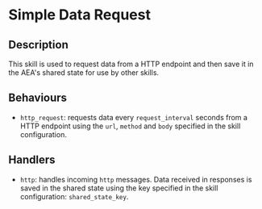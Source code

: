 # Simple Data Request

## Description

This skill is used to request data from a HTTP endpoint and then save it in the AEA's shared state for use by other skills.

## Behaviours

- `http_request`: requests data every `request_interval` seconds from a HTTP endpoint using the `url`, `method` and `body` specified in the skill configuration.

## Handlers

- `http`: handles incoming `http` messages. Data received in responses is saved in the shared state using the key specified in the skill configuration: `shared_state_key`.
